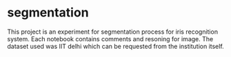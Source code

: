 # segmentation

This project is an experiment for segmentation process for iris recognition system. Each notebook contains comments and resoning for image. The dataset used was IIT delhi which can be requested from the institution itself.
